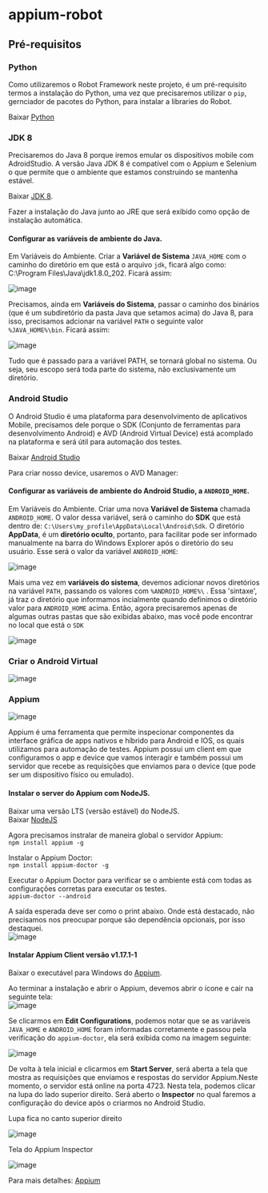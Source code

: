 # appium-robot  

## Pré-requisitos   

### Python   
Como utilizaremos o Robot Framework neste projeto, é um pré-requisito termos a instalação do Python, uma vez que precisaremos utilizar o `pip`, gernciador de pacotes do Python, para instalar a libraries do Robot.

Baixar [Python](https://www.python.org/)   

### JDK 8   
Precisaremos do Java 8 porque iremos emular os dispositivos mobile com AdroidStudio. A versão Java JDK 8 é compatível com o Appium e Selenium o que permite que o ambiente que estamos construindo se mantenha estável. 

Baixar [JDK 8](https://www.oracle.com/br/java/technologies/javase/javase8-archive-downloads.html).  
 
Fazer a instalação do Java junto ao JRE que será exibido como opção de instalação automática.
 
 #### Configurar as variáveis de ambiente do Java.   
 
Em Variáveis do Ambiente. Criar a __Variável de Sistema__ `JAVA_HOME` com o caminho do diretório em que está o arquivo `jdk`, ficará algo como: C:\Program Files\Java\jdk1.8.0_202.  Ficará assim: 
 
 ![image](https://user-images.githubusercontent.com/38733166/202262403-546e84c2-4262-40b7-b964-9fdfe581aa48.png)  
 
Precisamos, ainda em __Variáveis do Sistema__, passar o caminho dos binários (que é um subdiretório da pasta Java que setamos acima) do Java 8, para isso, precisamos adcionar na variável `PATH` o seguinte valor `%JAVA_HOME%\bin`.  Ficará assim:   

![image](https://user-images.githubusercontent.com/38733166/202263608-e128cd72-4793-49a2-a5db-32d85ebe54de.png)  

Tudo que é passado para a variável PATH, se tornará global no sistema. Ou seja, seu escopo será toda parte do sistema, não exclusivamente um diretório.     

### Android Studio  

O Android Studio é uma plataforma para desenvolvimento de aplicativos Mobile, precisamos dele porque o SDK (Conjunto de ferramentas para desenvolvimento Android) e AVD (Android Virtual Device) está acomplado na plataforma e será útil para automação dos testes.    

Baixar [Android Studio](https://developer.android.com/studio)

Para criar nosso device, usaremos o AVD Manager: 

 #### Configurar as variáveis de ambiente do Android Studio, a `ANDROID_HOME`.   
 
 Em Variáveis do Ambiente. Criar uma nova __Variável de Sistema__ chamada `ANDROID_HOME`. O valor dessa variável, será o caminho do __SDK__ que está dentro de: `C:\Users\my_profile\AppData\Local\Android\Sdk`. O diretório __AppData__, é um __diretório oculto__, portanto, para facilitar pode ser informado manualmente na barra do Windows Explorer após o diretório do seu usuário.  Esse será o valor da variável `ANDROID_HOME`:  
 
 ![image](https://user-images.githubusercontent.com/38733166/202271692-b7f57ac3-d57c-4a45-88e0-e8899c508a00.png)  
 
 Mais uma vez em __variáveis do sistema__, devemos adicionar novos diretórios na variável `PATH`, passando os valores com `%ANDROID_HOME%\` . Essa 'sintaxe', já traz o diretório que informamos incialmente quando definimos o diretório valor para `ANDROID_HOME` acima. Então, agora precisaremos apenas de algumas outras pastas que são exibidas abaixo, mas você pode encontrar no local que está o `SDK`
 
 ![image](https://user-images.githubusercontent.com/38733166/202273642-d829e038-f1a4-48a6-9022-6a4d34950bcb.png)

 

 ### Criar o Android Virtual   
 
![image](https://user-images.githubusercontent.com/38733166/202269152-591d1d69-b43a-47b5-adcd-dca675139f4f.png)


### Appium     
![image](https://upload.wikimedia.org/wikipedia/commons/8/84/Appium.png?20220131094201)    


Appium é uma ferramenta que permite inspecionar componentes da interface gráfica de apps nativos e híbrido para Android e IOS, os quais utilizamos para automação de testes.
Appium possui um client em que configuramos o app e device que vamos interagir e também possui um servidor que recebe as requisições que enviamos para o device (que pode ser um dispositivo físico ou emulado).    

#### Instalar o server do Appium com NodeJS.
 Baixar uma versão LTS (versão estável) do NodeJS.  
 Baixar [NodeJS](https://nodejs.org/en/)  
 
 Agora precisamos instralar de maneira global o servidor Appium:  
 `npm install appium -g`   
 
 Instalar o Appium Doctor:    
 `npm install appium-doctor -g`  
 
 Executar o Appium Doctor para verificar se o ambiente está com todas as configurações corretas para executar os testes.  
 `appium-doctor --android`  
 
 A saída esperada deve ser como o print abaixo. Onde está destacado, não precisamos nos preocupar porque são dependência opcionais, por isso destaquei.  
 ![image](https://user-images.githubusercontent.com/38733166/202278652-c3c334e5-3149-40ee-9627-43bd5e386209.png)   
 
 
 #### Instalar Appium Client versão v1.17.1-1   
 Baixar o executável para Windows do [Appium](https://github.com/appium/appium-desktop/releases/tag/v1.17.1-1).  
 
Ao terminar a instalação e abrir o Appium, devemos abrir o ícone e cair na seguinte tela:  
![image](https://user-images.githubusercontent.com/38733166/202280078-aaad1b57-e85e-4f23-a0ca-19a02ce0bb3e.png)


Se clicarmos em __Edit Configurations__, podemos notar que se as variáveis `JAVA_HOME` e `ANDROID_HOME` foram informadas corretamente e passou pela verificação do `appium-doctor`, ela será exibida como na imagem seguinte:  

![image](https://user-images.githubusercontent.com/38733166/202280600-22a0bdc4-0c02-4940-b6e0-efe38a3a390e.png)   


De volta à tela inicial e clicarmos em __Start Server__, será aberta a tela que mostra as requisições que enviamos e respostas do servidor Appium.Neste momento, o servidor está online na porta 4723. Nesta tela, podemos clicar na lupa do lado superior direito. Será aberto o __Inspector__ no qual faremos a configuração do device após o criarmos no Android Studio.  

Lupa fica no canto superior direito   

![image](https://user-images.githubusercontent.com/38733166/202282657-a825bb6a-a683-4908-8e98-bc27ddc9ba80.png)


Tela do Appium Inspector  

![image](https://user-images.githubusercontent.com/38733166/202281632-d15d786e-125a-4a3f-87e4-0c6f56aeabfd.png)



Para mais detalhes: [Appium](https://appium.io/docs/en/about-appium/api/#appium-api-documentation)    

   


